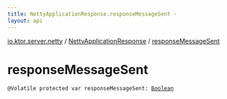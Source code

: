 ```yaml
---
title: NettyApplicationResponse.responseMessageSent - 
layout: api
---
```


<div class='api-docs-breadcrumbs'><a href="../index.html">io.ktor.server.netty</a> / <a href="index.html">NettyApplicationResponse</a> / <a href="./response-message-sent.html">responseMessageSent</a></div>

# responseMessageSent

<div class="signature"><code><span class="identifier">@Volatile</span> <span class="keyword">protected</span> <span class="keyword">var </span><span class="identifier">responseMessageSent</span><span class="symbol">: </span><a href="https://kotlinlang.org/api/latest/jvm/stdlib/kotlin/-boolean/index.html"><span class="identifier">Boolean</span></a></code></div>
